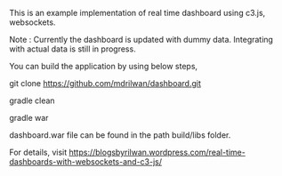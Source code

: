 This is an example implementation of real time dashboard using c3.js, websockets.

Note : Currently the dashboard is updated with dummy data. Integrating with actual data is still in progress.


You can build the application by using below steps,

git clone https://github.com/mdrilwan/dashboard.git

gradle clean

gradle war


dashboard.war file can be found in the path build/libs folder.

For details, visit https://blogsbyrilwan.wordpress.com/real-time-dashboards-with-websockets-and-c3-js/
